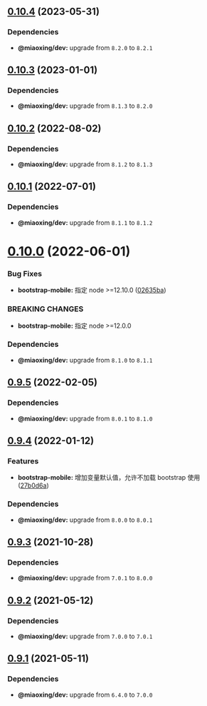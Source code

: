 ## [0.10.4](https://github.com/twinh/bootstrap-mobile/compare/v0.10.3...v0.10.4) (2023-05-31)





### Dependencies

* **@miaoxing/dev:** upgrade from `8.2.0` to `8.2.1`

## [0.10.3](https://github.com/twinh/bootstrap-mobile/compare/v0.10.2...v0.10.3) (2023-01-01)





### Dependencies

* **@miaoxing/dev:** upgrade from `8.1.3` to `8.2.0`

## [0.10.2](https://github.com/twinh/bootstrap-mobile/compare/v0.10.1...v0.10.2) (2022-08-02)





### Dependencies

* **@miaoxing/dev:** upgrade from `8.1.2` to `8.1.3`

## [0.10.1](https://github.com/twinh/bootstrap-mobile/compare/v0.10.0...v0.10.1) (2022-07-01)





### Dependencies

* **@miaoxing/dev:** upgrade from `8.1.1` to `8.1.2`

# [0.10.0](https://github.com/twinh/bootstrap-mobile/compare/v0.9.5...v0.10.0) (2022-06-01)


### Bug Fixes

* **bootstrap-mobile:** 指定 node >=12.10.0 ([02635ba](https://github.com/twinh/bootstrap-mobile/commit/02635bad0cb3cdb9f5455aba4c8c7ba6ddf6239e))


### BREAKING CHANGES

* **bootstrap-mobile:** 指定 node >=12.0.0





### Dependencies

* **@miaoxing/dev:** upgrade from `8.1.0` to `8.1.1`

## [0.9.5](https://github.com/twinh/bootstrap-mobile/compare/v0.9.4...v0.9.5) (2022-02-05)





### Dependencies

* **@miaoxing/dev:** upgrade from `8.0.1` to `8.1.0`

## [0.9.4](https://github.com/twinh/bootstrap-mobile/compare/v0.9.3...v0.9.4) (2022-01-12)


### Features

* **bootstrap-mobile:** 增加变量默认值，允许不加载 bootstrap 使用 ([27b0d6a](https://github.com/twinh/bootstrap-mobile/commit/27b0d6a07aa4b1a552a6414f73e038fc5fa6bc9e))





### Dependencies

* **@miaoxing/dev:** upgrade from `8.0.0` to `8.0.1`

## [0.9.3](https://github.com/twinh/bootstrap-mobile/compare/v0.9.2...v0.9.3) (2021-10-28)





### Dependencies

* **@miaoxing/dev:** upgrade from `7.0.1` to `8.0.0`

## [0.9.2](https://github.com/twinh/bootstrap-mobile/compare/v0.9.1...v0.9.2) (2021-05-12)





### Dependencies

* **@miaoxing/dev:** upgrade from `7.0.0` to `7.0.1`

## [0.9.1](https://github.com/twinh/bootstrap-mobile/compare/v0.9.0...v0.9.1) (2021-05-11)





### Dependencies

* **@miaoxing/dev:** upgrade from `6.4.0` to `7.0.0`
